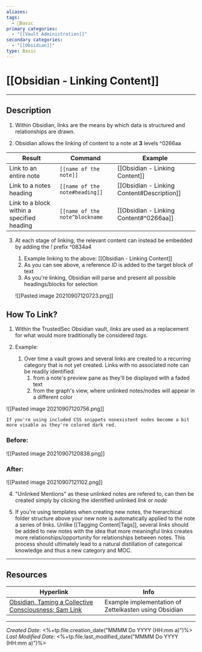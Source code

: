 ```yaml
---
aliases:
tags:
  - 📝Basic
primary categories:
  - "[[Vault Administration]]"
secondary categories:
  - "[[Obsidian]]"
type: Basic
---
```

# [[Obsidian - Linking Content]]  

***

## Description

1. Within Obsidian, links are the means by which data is structured and relationships are drawn. 

2. Obsidian allows the linking of content to a note at **3** levels ^0266aa

| Result                                     | Command                        | Example                                    |
| ------------------------------------------ | ------------------------------ | ------------------------------------------ |
| Link to an entire note                     | `[[name of the note]]`         | [[Obsidian - Linking Content]]             |
| Link to a notes heading                    | `[[name of the note#heading]]` | [[Obsidian - Linking Content#Description]] |
| Link to a block within a specified heading | `[[name of the note^blockname` | [[Obsidian - Linking Content#^0266aa]]     |

3. At each stage of linking, the relevant content can instead be embedded by adding the *!* prefix ^0834a4
	1. Example linking to the above: [[Obsidian - Linking Content]]
	2. As you can see above, a reference *ID* is added to the target block of text
	3. As you're linking, Obsidian will parse and present all possible headings/blocks for selection
 
	![[Pasted image 20210907120723.png]]

## How To Link?

1. Within the TrustedSec Obsidian vault, *links* are used as a replacement for what would more traditionally be considered *tags*. 

2. Example:
	1. Over time a vault grows and several links are created to a recurring category that is not yet created. Links with no associated note can be readily identified:
		1. from a note's preview pane as they'll be displayed with a faded text
		2. from the graph's view, where unlinked notes/nodes will appear in a different color
		
![[Pasted image 20210907120756.png]]

```ad-important
If you're using included CSS snippets nonexistent nodes become a bit more visable as they're colored dark red.
```

### Before:

![[Pasted image 20210907120838.png]]

### After:

![[Pasted image 20210907121102.png]]

4. "Unlinked Mentions" as these unlinked notes are refered to, can then be created simply by clicking the identified unlinked *link* or *node*

5. If you're using templates when creating new notes, the hierarchical folder structure above your new note is automatically applied to the note a series of links. Unlike [[Tagging Content|Tags]], several *links* should be added to new notes with the idea that more meaningful links creates more relationships/opportunity for relationships between notes. This process should ultimately lead to a natural distillation of categorical knowledge and thus a new category and MOC.

***

## Resources

| Hyperlink                                                                                                                       | Info                                                  |
| ------------------------------------------------------------------------------------------------------------------------------- | ----------------------------------------------------- |
| [Obsidian, Taming a Collective Consciousness; Sam Link](https://trustedsec.com/blog/obsidian-taming-a-collective-consciousness) | Example implementation of Zettelkasten using Obsidian |

***

*Created Date*: <%+tp.file.creation_date("MMMM Do YYYY (HH:mm a)")%>  
*Last Modified Date*: <%+tp.file.last_modified_date("MMMM Do YYYY (HH:mm a)")%>
